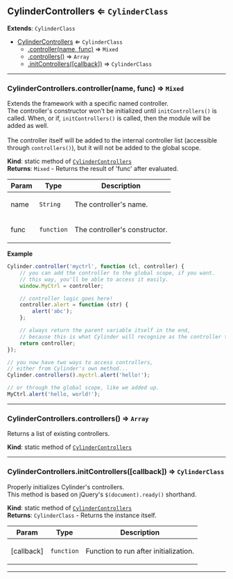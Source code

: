 <a name="module_CylinderControllers"></a>

## CylinderControllers ⇐ <code>CylinderClass</code>
**Extends**: <code>CylinderClass</code>  

* [CylinderControllers](#module_CylinderControllers) ⇐ <code>CylinderClass</code>
    * [.controller(name, func)](#module_CylinderControllers.controller) ⇒ <code>Mixed</code>
    * [.controllers()](#module_CylinderControllers.controllers) ⇒ <code>Array</code>
    * [.initControllers([callback])](#module_CylinderControllers.initControllers) ⇒ <code>CylinderClass</code>


* * *

<a name="module_CylinderControllers.controller"></a>

### CylinderControllers.controller(name, func) ⇒ <code>Mixed</code>
Extends the framework with a specific named controller.<br />The controller's constructor won't be initialized until <code>initControllers()</code> is called.When, or if, <code>initControllers()</code> is called, then the module will be added as well.<br /><br />The controller itself will be added to the internal controller list(accessible through <code>controllers()</code>), but it will not be added to the global scope.

**Kind**: static method of <code>[CylinderControllers](#module_CylinderControllers)</code>  
**Returns**: <code>Mixed</code> - Returns the result of 'func' after evaluated.  
<table>
  <thead>
    <tr>
      <th>Param</th><th>Type</th><th>Description</th>
    </tr>
  </thead>
  <tbody>
<tr>
    <td>name</td><td><code>String</code></td><td><p>The controller&#39;s name.</p>
</td>
    </tr><tr>
    <td>func</td><td><code>function</code></td><td><p>The controller&#39;s constructor.</p>
</td>
    </tr>  </tbody>
</table>

**Example**  
```js
Cylinder.controller('myctrl', function (cl, controller) {    // you can add the controller to the global scope, if you want.    // this way, you'll be able to access it easily.    window.MyCtrl = controller;    // controller logic goes here!    controller.alert = function (str) {        alert('abc');    };    // always return the parent variable itself in the end,    // because this is what Cylinder will recognize as the controller to add.    return controller;});// you now have two ways to access controllers,// either from Cylinder's own method...Cylinder.controllers().myctrl.alert('hello!');// or through the global scope, like we added up.MyCtrl.alert('hello, world!');
```

* * *

<a name="module_CylinderControllers.controllers"></a>

### CylinderControllers.controllers() ⇒ <code>Array</code>
Returns a list of existing controllers.

**Kind**: static method of <code>[CylinderControllers](#module_CylinderControllers)</code>  

* * *

<a name="module_CylinderControllers.initControllers"></a>

### CylinderControllers.initControllers([callback]) ⇒ <code>CylinderClass</code>
Properly initializes Cylinder's controllers.<br />This method is based on jQuery's <code>$(document).ready()</code> shorthand.

**Kind**: static method of <code>[CylinderControllers](#module_CylinderControllers)</code>  
**Returns**: <code>CylinderClass</code> - Returns the instance itself.  
<table>
  <thead>
    <tr>
      <th>Param</th><th>Type</th><th>Description</th>
    </tr>
  </thead>
  <tbody>
<tr>
    <td>[callback]</td><td><code>function</code></td><td><p>Function to run after initialization.</p>
</td>
    </tr>  </tbody>
</table>


* * *

